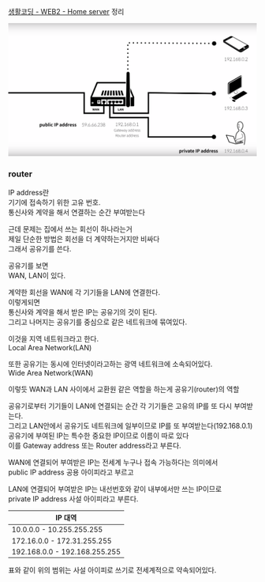 [생활코딩 - WEB2 - Home server](https://opentutorials.org/course/3265) 정리

![web-router](/assets/web/web-router.PNG)

### router
IP address란  
기기에 접속하기 위한 고유 번호.  
통신사와 계약을 해서 연결하는 순간 부여받는다  

근데 문제는 집에서 쓰는 회선이 하나라는거  
제일 단순한 방법은 회선을 더 계약하는거지만 비싸다  
그래서 공유기를 쓴다.  

공유기를 보면  
WAN, LAN이 있다.

계약한 회선을 WAN에 각 기기들을 LAN에 연결한다.  
이렇게되면  
통신사와 계약을 해서 받은 IP는 공유기의 것이 된다.  
그리고 나머지는 공유기를 중심으로 같은 네트워크에 묶여있다.  

이것을 지역 네트워크라고 한다.  
Local Area Network(LAN)  

또한 공유기는 동시에 인터넷이라고하는 광역 네트워크에 소속되어있다.  
Wide Area Network(WAN)  


이렇듯 WAN과 LAN 사이에서 교환원 같은 역할을 하는게 공유기(router)의 역할  


공유기로부터 기기들이 LAN에 연결되는 순간 각 기기들은 고유의 IP를 또 다시 부여받는다.  
그리고 LAN안에서 공유기도 네트워크에 일부이므로 IP를 또 부여받는다(192.168.0.1)  
공유기에 부여된 IP는 특수한 중요한 IP이므로 이름이 따로 있다  
이를 Gateway address 또는 Router address라고 부른다.  


WAN에 연결되어 부여받은 IP는 전세계 누구나 접속 가능하다는 의미에서  
public IP address 공용 아이피라고 부르고

LAN에 연결되어 부여받은 IP는 내선번호와 같이 내부에서만 쓰는 IP이므로  
private IP address 사설 아이피라고 부른다.

| IP 대역  |  
|---|
| 10.0.0.0 - 10.255.255.255  |
| 172.16.0.0 - 172.31.255.255  |
| 192.168.0.0 - 192.168.255.255  |
표와 같이 위의 범위는 사설 아이피로 쓰기로 전세계적으로 약속되어있다.
